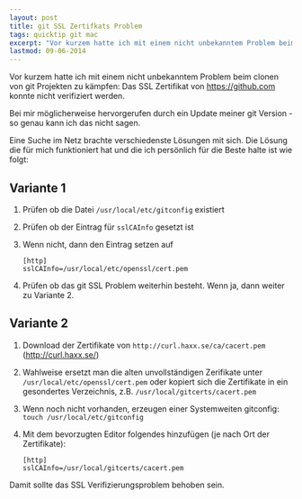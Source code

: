 ```yaml
---
layout: post
title: git SSL Zertifkats Problem
tags: quicktip git mac
excerpt: "Vor kurzem hatte ich mit einem nicht unbekanntem Problem beim clonen von     git Projekten zu kämpfen: Das SSL Zertifikat von https://github.com konnte nicht verifiziert werden."
lastmod: 09-06-2014
---
```

Vor kurzem hatte ich mit einem nicht unbekanntem Problem beim clonen von git Projekten zu kämpfen: Das SSL Zertifikat von https://github.com konnte nicht verifiziert werden. 

Bei mir möglicherweise hervorgerufen durch ein Update meiner git Version - so genau kann ich das nicht sagen.

Eine Suche im Netz brachte verschiedenste Lösungen mit sich. Die Lösung die für mich funktioniert hat und die ich persönlich für die Beste halte ist wie folgt:

## Variante 1
1. Prüfen ob die Datei `/usr/local/etc/gitconfig` existiert
2. Prüfen ob der Eintrag für `sslCAInfo` gesetzt ist
3. Wenn nicht, dann den Eintrag setzen auf

    ```
    [http]
    sslCAInfo=/usr/local/etc/openssl/cert.pem
    ```
4. Prüfen ob das git SSL Problem weiterhin besteht. Wenn ja, dann weiter zu Variante 2.


## Variante 2

1. Download der Zertifikate von `http://curl.haxx.se/ca/cacert.pem` (<a href="http://curl.haxx.se/">http://curl.haxx.se/</a>)
2. Wahlweise ersetzt man die alten unvollständigen Zerifikate unter `/usr/local/etc/openssl/cert.pem` oder kopiert sich die Zertifikate in ein gesondertes Verzeichnis, z.B.  `/usr/local/gitcerts/cacert.pem`
3. Wenn noch nicht vorhanden, erzeugen einer Systemweiten gitconfig: `touch /usr/local/etc/gitconfig`
4. Mit dem bevorzugten Editor folgendes hinzufügen (je nach Ort der Zertifikate):

    ```
    [http]
    sslCAInfo=/usr/local/gitcerts/cacert.pem
    ```
    
Damit sollte das SSL Verifizierungsproblem behoben sein.
